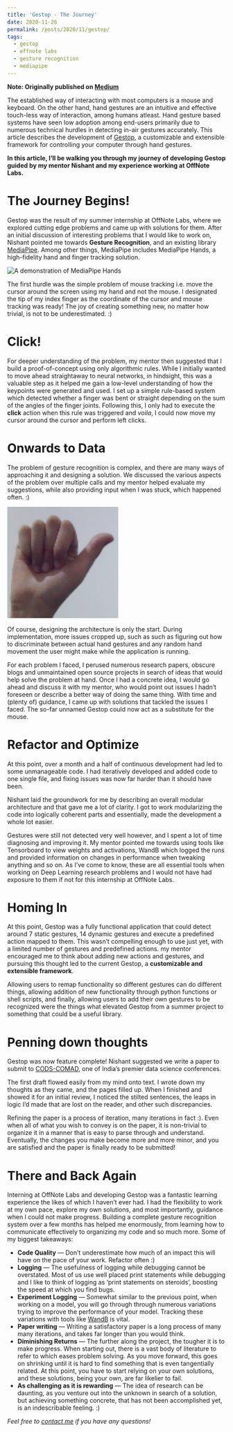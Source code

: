 ```yaml
---
title: 'Gestop - The Journey'
date: 2020-11-28
permalink: /posts/2020/11/gestop/
tags:
  - gestop
  - offnote labs
  - gesture recognition
  - mediapipe
---
```


**Note: Originally published on [Medium](https://medium.com/offnote-labs/gestop-the-journey-5034331571cb)**

The established way of interacting with most computers is a mouse and keyboard. On the other hand, hand gestures are an intuitive and effective touch-less way of interaction, among humans atleast. Hand gesture based systems have seen low adoption among end-users primarily due to numerous technical hurdles in detecting in-air gestures accurately. This article describes the development of [Gestop](https://github.com/ofnote/gestop), a customizable and extensible framework for controlling your computer through hand gestures.

**In this article, I’ll be walking you through my journey of developing Gestop guided by my mentor Nishant and my experience working at OffNote Labs.**

The Journey Begins!
======

Gestop was the result of my summer internship at OffNote Labs, where we explored cutting edge problems and came up with solutions for them. After an initial discussion of interesting problems that I would like to work on, Nishant pointed me towards **Gesture Recognition**, and an existing library [MediaPipe](https://github.com/google/mediapipe). Among other things, MediaPipe includes MediaPipe Hands, a high-fidelity hand and finger tracking solution.

![A demonstration of MediaPipe Hands](images/mediapipe_hands.gif "MediaPipe Hands")


The first hurdle was the simple problem of mouse tracking i.e. move the cursor around the screen using my hand and not the mouse. I designated the tip of my index finger as the coordinate of the cursor and mouse tracking was ready! The joy of creating something new, no matter how trivial, is not to be underestimated. :)


Click!
======

For deeper understanding of the problem, my mentor then suggested that I build a proof-of-concept using only algorithmic rules. While I initially wanted to move ahead straightaway to neural networks, in hindsight, this was a valuable step as it helped me gain a low-level understanding of how the keypoints were generated and used.
I set up a simple rule-based system which detected whether a finger was bent or straight depending on the sum of the angles of the finger joints. Following this, I only had to execute the **click** action when this rule was triggered and *voila*, I could now move my cursor around the cursor and perform left clicks.

Onwards to Data
======

The problem of gesture recognition is complex, and there are many ways of approaching it and designing a solution. We discussed the various aspects of the problem over multiple calls and my mentor helped evaluate my suggestions, while also providing input when I was stuck, which happened often. :)

![Hitchhike Hand Gesture](images/hitchhike_hand.png "Hitchhike hand gesture")

Of course, designing the architecture is only the start. During implementation, more issues cropped up, such as such as figuring out how to discriminate between actual hand gestures and any random hand movement the user might make while the application is running.

For each problem I faced, I perused numerous research papers, obscure blogs and unmaintained open source projects in search of ideas that would help solve the problem at hand. Once I had a concrete idea, I would go ahead and discuss it with my mentor, who would point out issues I hadn’t foreseen or describe a better way of doing the same thing. With time and (plenty of) guidance, I came up with solutions that tackled the issues I faced. The so-far unnamed Gestop could now act as a substitute for the mouse.

Refactor and Optimize
======

At this point, over a month and a half of continuous development had led to some unmanageable code. I had iteratively developed and added code to one single file, and fixing issues was now far harder than it should have been.

Nishant laid the groundwork for me by describing an overall modular architecture and that gave me a lot of clarity. I got to work modularizing the code into logically coherent parts and essentially, made the development a whole lot easier.

Gestures were still not detected very well however, and I spent a lot of time diagnosing and improving it. My mentor pointed me towards using tools like Tensorboard to view weights and activations, WandB which logged the runs and provided information on changes in performance when tweaking anything and so on. As I’ve come to know, these are all essential tools when working on Deep Learning research problems and I would not have had exposure to them if not for this internship at OffNote Labs.

Homing In
======

At this point, Gestop was a fully functional application that could detect around 7 static gestures, 14 dynamic gestures and execute a predefined action mapped to them. This wasn’t compelling enough to use just yet, with a limited number of gestures and predefined actions. my mentor encouraged me to think about adding new actions and gestures, and pursuing this thought led to the current Gestop, a **customizable and extensible framework**.

Allowing users to remap functionality so different gestures can do different things, allowing addition of new functionality through python functions or shell scripts, and finally, allowing users to add their own gestures to be recognized were the things what elevated Gestop from a summer project to something that could be a useful library.


Penning down thoughts
======

Gestop was now feature complete! Nishant suggested we write a paper to submit to [CODS-COMAD](https://cods-comad.in/), one of India’s premier data science conferences.

The first draft flowed easily from my mind onto text. I wrote down my thoughts as they came, and the pages filled up. When I finished and showed it for an initial review, I noticed the stilted sentences, the leaps in logic I’d made that are lost on the reader, and other such discrepancies.

Refining the paper is a process of iteration, many iterations in fact :). Even when all of what you wish to convey is on the paper, it is non-trivial to organize it in a manner that is easy to parse through and understand. Eventually, the changes you make become more and more minor, and you are satisfied and the paper is finally ready to be submitted!

There and Back Again
======

Interning at OffNote Labs and developing Gestop was a fantastic learning experience the likes of which I haven’t ever had. I had the flexibility to work at my own pace, explore my own solutions, and most importantly, guidance when I could not make progress. Building a complete gesture recognition system over a few months has helped me enormously, from learning how to communicate effectively to organizing my code and so much more. Some of my biggest takeaways:

- **Code Quality** — Don’t underestimate how much of an impact this will have on the pace of your work. Refactor often :)
- **Logging** — The usefulness of logging while debugging cannot be overstated. Most of us use well placed print statements while debugging and I like to think of logging as ‘print statements on steroids’, boosting the speed at which you find bugs.
- **Experiment Logging** — Somewhat similar to the previous point, when working on a model, you will go through through numerous variations trying to improve the performance of your model. Tracking these variations with tools like [WandB](https://wandb.ai/site) is vital.
- **Paper writing** — Writing a satisfactory paper is a long process of many many iterations, and takes far longer than you would think.
- **Diminishing Returns** — The further along the project, the tougher it is to make progress. When starting out, there is a vast body of literature to refer to which eases problem solving. As you move forward, this goes on shrinking until it is hard to find something that is even tangentially related. At this point, you have to start relying on your own solutions, and these solutions, being your own, are far likelier to fail.
- **As challenging as it is rewarding** — The idea of research can be daunting, as you venture out into the unknown in search of a solution, but achieving something concrete, that has not been accomplished yet, is an indescribable feeling. :)

*Feel free to [contact me](mailto:sriramsk1999@gmail.com) if you have any questions!*
